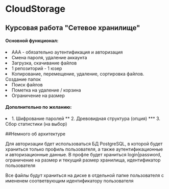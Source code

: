# CloudStorage
## Курсовая работа "Сетевое хранилище"

#### Основной функционал:
<li>ААА - обязательно аутентификация и авторизация
<li>Смена пароля, удаление аккаунта
<li>Загрузка, скачивание файлов
<li>1 репозиторий - 1 юзер
<li>Копирование, перемещение, удаление, сортировка файлов. Создание папок
<li>Поиск файлов
<li>Пометка на удаление / корзина
<li>Ограничение на размер

#### Дополнительно по желанию:
<li>1. Шифрование паролей ** 2. Древовидная структура (опция) *** 3. Сбор статистики (на выбор)


##Немного об архитектуре

Для авторизации бдет использоваться БД PostgreSQL, в которой будет храниться только профиль пользователя, а также аутентификационные и авторизационные данные.
В профле будет храниться login|password, ограничение на размер и текущий размер хранилища, идентификатор пользователя

Все файлы будут храниться на диске в отдельной папке пользователя с имененем соответвующим идентификатору пользователя
